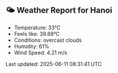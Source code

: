 <!-- WEATHER-START -->
## 🌤 Weather Report for Hanoi

- Temperature: 33°C
- Feels like: 39.88°C
- Conditions: overcast clouds
- Humidity: 61%
- Wind Speed: 4.21 m/s

Last updated: 2025-06-11 08:31:41 UTC
<!-- WEATHER-END -->
